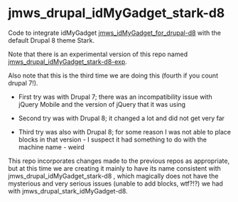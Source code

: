 # jmws_drupal_idMyGadget_stark-d8

Code to integrate idMyGadget [jmws_idMyGadget_for_drupal-d8](https://github.com/tomwhartung/jmws_idMyGadget_for_drupal-d8) with the default Drupal 8 theme Stark.

Note that there is an experimental version of this repo named [jmws_drupal_idMyGadget_stark-d8-exp](https://github.com/tomwhartung/jmws_drupal_idMyGadget_stark-d8-exp).

Also note that this is the third time we are doing this (fourth if you count drupal 7!).

* First try was with Drupal 7; there was an incompatibility issue with jQuery Mobile and the version of jQuery that it was using

* Second try was with Drupal 8; it changed a lot and did not get very far

* Third try was also with Drupal 8; for some reason I was not able to place blocks in that version - I suspect it had something to do with the machine name - weird

This repo incorporates changes made to the previous repos as appropriate, but at this time we are creating it mainly to have its name consistent with jmws_drupal_idMyGadget_stark-d8 , which magically does not have the mysterious and very serious issues (unable to add blocks, wtf?!?) we had with jmws_drupal_stark_idMyGadget-d8.

